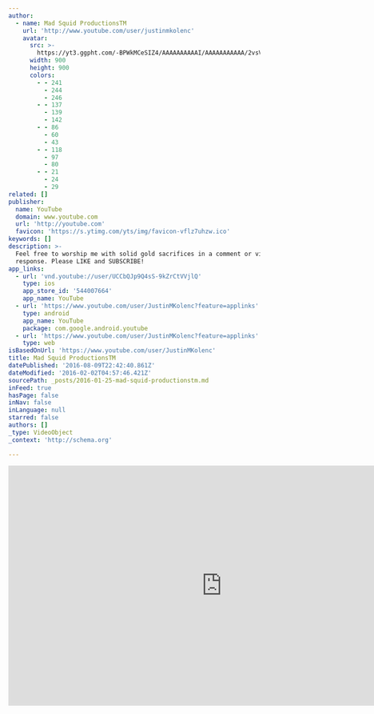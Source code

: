```yaml
---
author:
  - name: Mad Squid ProductionsTM
    url: 'http://www.youtube.com/user/justinmkolenc'
    avatar:
      src: >-
        https://yt3.ggpht.com/-BPWkMCeSIZ4/AAAAAAAAAAI/AAAAAAAAAAA/2vsVo_umrL0/s900-c-k-no/photo.jpg
      width: 900
      height: 900
      colors:
        - - 241
          - 244
          - 246
        - - 137
          - 139
          - 142
        - - 86
          - 60
          - 43
        - - 118
          - 97
          - 80
        - - 21
          - 24
          - 29
related: []
publisher:
  name: YouTube
  domain: www.youtube.com
  url: 'http://youtube.com'
  favicon: 'https://s.ytimg.com/yts/img/favicon-vflz7uhzw.ico'
keywords: []
description: >-
  Feel free to worship me with solid gold sacrifices in a comment or video
  response. Please LIKE and SUBSCRIBE!
app_links:
  - url: 'vnd.youtube://user/UCCbQJp9Q4sS-9kZrCtVVjlQ'
    type: ios
    app_store_id: '544007664'
    app_name: YouTube
  - url: 'https://www.youtube.com/user/JustinMKolenc?feature=applinks'
    type: android
    app_name: YouTube
    package: com.google.android.youtube
  - url: 'https://www.youtube.com/user/JustinMKolenc?feature=applinks'
    type: web
isBasedOnUrl: 'https://www.youtube.com/user/JustinMKolenc'
title: Mad Squid ProductionsTM
datePublished: '2016-08-09T22:42:40.861Z'
dateModified: '2016-02-02T04:57:46.421Z'
sourcePath: _posts/2016-01-25-mad-squid-productionstm.md
inFeed: true
hasPage: false
inNav: false
inLanguage: null
starred: false
authors: []
_type: VideoObject
_context: 'http://schema.org'

---
```

<iframe src="https://cdn.embedly.com/widgets/media.html?src=http%3A%2F%2Fwww.youtube.com%2Fembed%2Fvideoseries%3Flist%3DUUCbQJp9Q4sS-9kZrCtVVjlQ&amp;url=https%3A%2F%2Fwww.youtube.com%2Fuser%2FJustinMKolenc&amp;image=https%3A%2F%2Fyt3.ggpht.com%2F-BPWkMCeSIZ4%2FAAAAAAAAAAI%2FAAAAAAAAAAA%2F2vsVo_umrL0%2Fs900-c-k-no%2Fphoto.jpg&amp;key=b7d04c9b404c499eba89ee7072e1c4f7&amp;type=text%2Fhtml&amp;schema=youtube" width="853" height="480" scrolling="no" frameborder="0" allowfullscreen="allowfullscreen" style=""></iframe>